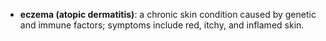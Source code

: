 - **eczema (atopic dermatitis)**: a chronic skin condition caused by genetic and immune factors; symptoms include red, itchy, and inflamed skin.